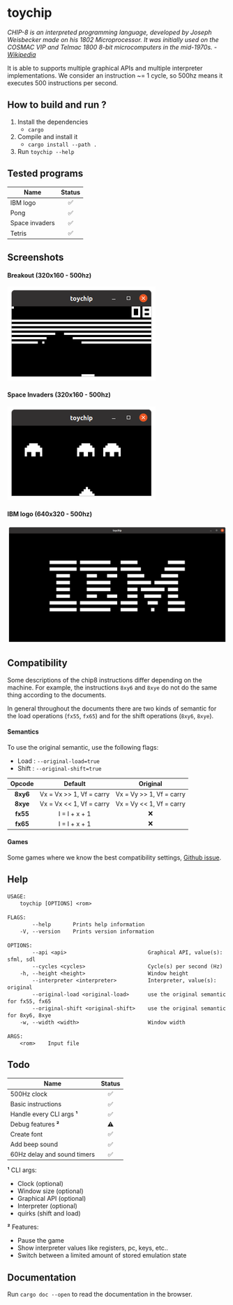# toychip

*CHIP-8 is an interpreted programming language, developed by Joseph Weisbecker made on his 1802 Microprocessor. It was initially used on the COSMAC VIP and Telmac 1800 8-bit microcomputers in the mid-1970s.* - *[Wikipedia](https://en.wikipedia.org/wiki/CHIP-8)*

It is able to supports multiple graphical APIs and multiple interpreter implementations.
We consider an instruction ~= 1 cycle, so 500hz means it executes 500 instructions per second.

## How to build and run ?

1. Install the dependencies
    - `cargo`
2. Compile and install it
    - `cargo install --path .`
3. Run `toychip --help`

## Tested programs

Name           | Status
-------------  | :-------------:
IBM logo | ✅
Pong | ✅
Space invaders | ✅
Tetris | ✅

## Screenshots

#### Breakout (320x160 - 500hz)
![breakout](img/breakout_320_160.png)

#### Space Invaders (320x160 - 500hz)
![space_invaders](img/space_invaders_320_160.png)

#### IBM logo (640x320 - 500hz)
![ibm_logo](img/ibm_logo_640_320.png)

## Compatibility

Some descriptions of the chip8 instructions differ depending on the machine. For example, the instructions `8xy6` and `8xye` do not do the same thing according to the documents.

In general throughout the documents there are two kinds of semantic for the load operations (`fx55`, `fx65`) and for the shift operations (`8xy6`, `8xye`).

#### Semantics

To use the original semantic, use the following flags:
- Load : `--original-load=true`
- Shift : `--original-shift=true`

Opcode | Default | Original
:-------------: | :---------: | :--------------:
**8xy6** | Vx = Vx >> 1, Vf = carry | Vx = Vy >> 1, Vf = carry
**8xye** | Vx = Vx << 1, Vf = carry | Vx = Vy << 1, Vf = carry
**fx55** | I = I + x + 1 | ❌
**fx65** | I = I + x + 1 | ❌

#### Games

Some games where we know the best compatibility settings, [Github issue](https://github.com/Diesel-Net/kiwi-8/issues/9).

## Help

```
USAGE:
    toychip [OPTIONS] <rom>

FLAGS:
        --help       Prints help information
    -V, --version    Prints version information

OPTIONS:
        --api <api>                          Graphical API, value(s): sfml, sdl
        --cycles <cycles>                    Cycle(s) per second (Hz)
    -h, --height <height>                    Window height
        --interpreter <interpreter>          Interpreter, value(s): original
        --original-load <original-load>      use the original semantic for fx55, fx65
        --original-shift <original-shift>    use the original semantic for 8xy6, 8xye
    -w, --width <width>                      Window width

ARGS:
    <rom>    Input file
```

## Todo

Name           | Status
-------------  | :-------------:
500Hz clock | ✅
Basic instructions | ✅
Handle every CLI args **¹** | ✅
Debug features **²** | ⚠️
Create font | ✅
Add beep sound | ✅
60Hz delay and sound timers | ✅

**¹** CLI args:
* Clock (optional)
* Window size (optional)
* Graphical API (optional)
* Interpreter (optional)
* quirks (shift and load)

**²** Features:
* Pause the game
* Show interpreter values like registers, pc, keys, etc..
* Switch between a limited amount of stored emulation state

## Documentation

Run `cargo doc --open` to read the documentation in the browser.
